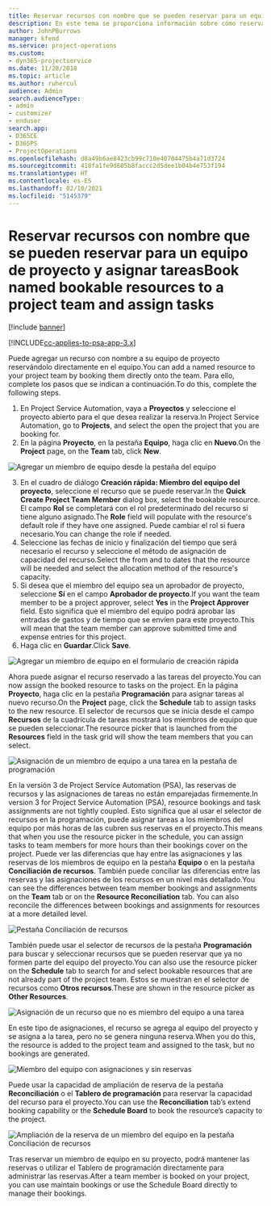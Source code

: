```yaml
---
title: Reservar recursos con nombre que se pueden reservar para un equipo de proyecto y asignar tareas
description: En este tema se proporciona información sobre cómo reservar recursos con nombre para equipos de proyectos y asignarlos a tareas.
author: JohnPBurrows
manager: kfend
ms.service: project-operations
ms.custom:
- dyn365-projectservice
ms.date: 11/28/2018
ms.topic: article
ms.author: ruhercul
audience: Admin
search.audienceType:
- admin
- customizer
- enduser
search.app:
- D365CE
- D365PS
- ProjectOperations
ms.openlocfilehash: d8a49b6ae8423cb99c710e40704475b4a71d3724
ms.sourcegitcommit: 418fa1fe9d605b8faccc2d5dee1b04b4e753f194
ms.translationtype: HT
ms.contentlocale: es-ES
ms.lasthandoff: 02/10/2021
ms.locfileid: "5145379"
---
```

# <a name="book-named-bookable-resources-to-a-project-team-and-assign-tasks"></a><span data-ttu-id="973ce-103">Reservar recursos con nombre que se pueden reservar para un equipo de proyecto y asignar tareas</span><span class="sxs-lookup"><span data-stu-id="973ce-103">Book named bookable resources to a project team and assign tasks</span></span> 

[!include [banner](../includes/psa-now-project-operations.md)]

[!INCLUDE[cc-applies-to-psa-app-3.x](../includes/cc-applies-to-psa-app-3x.md)]

<span data-ttu-id="973ce-104">Puede agregar un recurso con nombre a su equipo de proyecto reservándolo directamente en el equipo.</span><span class="sxs-lookup"><span data-stu-id="973ce-104">You can  add a named resource to your project team by booking them directly onto the team.</span></span> <span data-ttu-id="973ce-105">Para ello, complete los pasos que se indican a continuación.</span><span class="sxs-lookup"><span data-stu-id="973ce-105">To do this, complete the following steps.</span></span>

1. <span data-ttu-id="973ce-106">En Project Service Automation, vaya a **Proyectos** y seleccione el proyecto abierto para el que desea realizar la reserva.</span><span class="sxs-lookup"><span data-stu-id="973ce-106">In  Project Service Automation, go to **Projects**, and select the open the project that you are booking for.</span></span>
2. <span data-ttu-id="973ce-107">En la página **Proyecto**, en la pestaña **Equipo**, haga clic en **Nuevo**.</span><span class="sxs-lookup"><span data-stu-id="973ce-107">On the **Project** page, on the **Team** tab, click **New**.</span></span> 

![Agregar un miembro de equipo desde la pestaña del equipo](media/RM-how-to-1.png)

3. <span data-ttu-id="973ce-109">En el cuadro de diálogo **Creación rápida: Miembro del equipo del proyecto**, seleccione el recurso que se puede reservar.</span><span class="sxs-lookup"><span data-stu-id="973ce-109">In the **Quick Create Project Team Member** dialog box, select the bookable resource.</span></span> <span data-ttu-id="973ce-110">El campo **Rol** se completará con el rol predeterminado del recurso si tiene alguno asignado.</span><span class="sxs-lookup"><span data-stu-id="973ce-110">The **Role** field will populate with the resource's default role if they have one assigned.</span></span> <span data-ttu-id="973ce-111">Puede cambiar el rol si fuera necesario.</span><span class="sxs-lookup"><span data-stu-id="973ce-111">You can change the role if needed.</span></span> 
4. <span data-ttu-id="973ce-112">Seleccione las fechas de inicio y finalización del tiempo que será necesario el recurso y seleccione el método de asignación de capacidad del recurso.</span><span class="sxs-lookup"><span data-stu-id="973ce-112">Select the from and to dates that the resource will be needed and select the allocation method of the resource's capacity.</span></span> 
5. <span data-ttu-id="973ce-113">Si desea que el miembro del equipo sea un aprobador de proyecto, seleccione **Sí** en el campo **Aprobador de proyecto**.</span><span class="sxs-lookup"><span data-stu-id="973ce-113">If you want the team member to be a project approver, select **Yes** in the **Project Approver** field.</span></span> <span data-ttu-id="973ce-114">Esto significa que el miembro del equipo podrá aprobar las entradas de gastos y de tiempo que se envíen para este proyecto.</span><span class="sxs-lookup"><span data-stu-id="973ce-114">This will mean that the team member can approve submitted time and expense entries for this project.</span></span> 
6. <span data-ttu-id="973ce-115">Haga clic en **Guardar**.</span><span class="sxs-lookup"><span data-stu-id="973ce-115">Click **Save**.</span></span>

![Agregar un miembro de equipo en el formulario de creación rápida](media/RM-how-to-2.png)


<span data-ttu-id="973ce-117">Ahora puede asignar el recurso reservado a las tareas del proyecto.</span><span class="sxs-lookup"><span data-stu-id="973ce-117">You can now assign the booked resource to tasks on the project.</span></span> <span data-ttu-id="973ce-118">En la página **Proyecto**, haga clic en la pestaña **Programación** para asignar tareas al nuevo recurso.</span><span class="sxs-lookup"><span data-stu-id="973ce-118">On the **Project** page, click the **Schedule** tab to assign tasks to the new resource.</span></span> <span data-ttu-id="973ce-119">El selector de recursos que se inicia desde el campo **Recursos** de la cuadrícula de tareas mostrará los miembros de equipo que se pueden seleccionar.</span><span class="sxs-lookup"><span data-stu-id="973ce-119">The resource picker that is launched from the **Resources** field in the task grid will show the team members that you can select.</span></span>

![Asignación de un miembro de equipo a una tarea en la pestaña de programación](media/RM-how-to-3.png)

<span data-ttu-id="973ce-121">En la versión 3 de Project Service Automation (PSA), las reservas de recursos y las asignaciones de tareas no están emparejadas firmemente.</span><span class="sxs-lookup"><span data-stu-id="973ce-121">In version 3 for Project Service Automation (PSA), resource bookings and task assignments are not tightly coupled.</span></span> <span data-ttu-id="973ce-122">Esto significa que al usar el selector de recursos en la programación, puede asignar tareas a los miembros del equipo por más horas de las cubren sus reservas en el proyecto.</span><span class="sxs-lookup"><span data-stu-id="973ce-122">This means that when you use the resource picker in the schedule, you can assign tasks to team members for more hours than their bookings cover on the project.</span></span>
<span data-ttu-id="973ce-123">Puede ver las diferencias que hay entre las asignaciones y las reservas de los miembros de equipo en la pestaña **Equipo** o en la pestaña **Conciliación de recursos**. También puede conciliar las diferencias entre las reservas y las asignaciones de los recursos en un nivel más detallado.</span><span class="sxs-lookup"><span data-stu-id="973ce-123">You can see the differences between team member bookings and assignments on the **Team** tab or on the **Resource Reconciliation** tab. You can also reconcile the differences between bookings and assignments for resources at a more detailed level.</span></span>

![Pestaña Conciliación de recursos](media/RM-how-to-4.png)

<span data-ttu-id="973ce-125">También puede usar el selector de recursos de la pestaña **Programación** para buscar y seleccionar recursos que se pueden reservar que ya no formen parte del equipo del proyecto.</span><span class="sxs-lookup"><span data-stu-id="973ce-125">You can also use the resource picker on the **Schedule** tab to search for and select bookable resources that are not already part of the project team.</span></span> <span data-ttu-id="973ce-126">Estos se muestran en el selector de recursos como **Otros recursos**.</span><span class="sxs-lookup"><span data-stu-id="973ce-126">These are shown in the resource picker as **Other Resources**.</span></span>

![Asignación de un recurso que no es miembro del equipo a una tarea](media/RM-how-to-5.png)

<span data-ttu-id="973ce-128">En este tipo de asignaciones, el recurso se agrega al equipo del proyecto y se asigna a la tarea, pero no se genera ninguna reserva.</span><span class="sxs-lookup"><span data-stu-id="973ce-128">When you do this, the resource is added to the project team and assigned to the task, but no bookings are generated.</span></span>

![Miembro del equipo con asignaciones y sin reservas](media/RM-how-to-6.png)

<span data-ttu-id="973ce-130">Puede usar la capacidad de ampliación de reserva de la pestaña **Reconciliación** o el **Tablero de programación** para reservar la capacidad del recurso para el proyecto.</span><span class="sxs-lookup"><span data-stu-id="973ce-130">You can use the **Reconciliation** tab’s extend booking capability or the **Schedule Board** to book the resource’s capacity to the project.</span></span>

![Ampliación de la reserva de un miembro del equipo en la pestaña Conciliación de recursos](media/RM-how-to-7.png)

<span data-ttu-id="973ce-132">Tras reservar un miembro de equipo en su proyecto, podrá mantener las reservas o utilizar el Tablero de programación directamente para administrar las reservas.</span><span class="sxs-lookup"><span data-stu-id="973ce-132">After a team member is booked on your project, you can use maintain bookings or use the Schedule Board directly to manage their bookings.</span></span>
